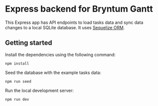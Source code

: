 # Express backend for Bryntum Gantt

This Express app has API endpoints to load tasks data and sync data changes to a local SQLite database. It uses [Sequelize ORM](https://sequelize.org/).

## Getting started 

Install the dependencies using the following command:

```shell
npm install
```

Seed the database with the example tasks data:

```shell
npm run seed
```

Run the local development server:

```shell
npm run dev
```